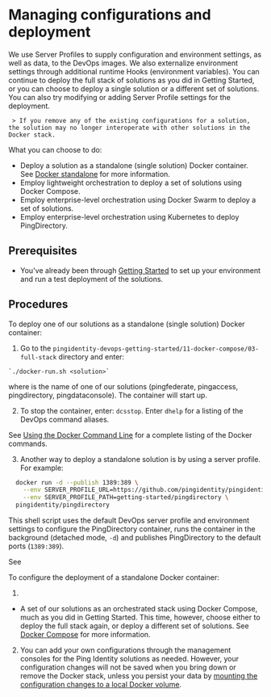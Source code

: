 # Managing configurations and deployment

We use Server Profiles to supply configuration and environment settings, as well as data, to the DevOps images. We also externalize environment settings through additional runtime Hooks (environment variables). You can continue to deploy the full stack of solutions as you did in Getting Started, or you can choose to deploy a single solution or a different set of solutions. You can also try modifying or adding Server Profile settings for the deployment. 

     > If you remove any of the existing configurations for a solution, the solution may no longer interoperate with other solutions in the Docker stack.

What you can choose to do:

   * Deploy a solution as a standalone (single solution) Docker container. See [Docker standalone](../tree/master/10-docker-standalone) for more information.
   * Employ lightweight orchestration to deploy a set of solutions using Docker Compose.
   * Employ enterprise-level orchestration using Docker Swarm to deploy a set of solutions.
   * Employ enterprise-level orchestration using Kubernetes to deploy PingDirectory.

## Prerequisites

  * You've already been through [Getting Started](docs/evaluate.md) to set up your environment and run a test deployment of the solutions.

## Procedures

To deploy one of our solutions as a standalone (single solution) Docker container:

  1. Go to the `pingidentity-devops-getting-started/11-docker-compose/03-full-stack` directory and enter:
  
    `./docker-run.sh <solution>`
    
   where <solution> is the name of one of our solutions (pingfederate, pingaccess, pingdirectory, pingdataconsole). The container will start up. 
  
  2. To stop the container, enter: `dcsstop`. Enter `dhelp` for a listing of the DevOps command aliases. 
  
  See [Using the Docker Command Line](https://docs.docker.com/engine/reference/commandline/cli/) for a complete listing of the Docker commands.
  
  3. Another way to deploy a standalone solution is by using a server profile. For example:
  
  ```bash
    docker run -d --publish 1389:389 \
      --env SERVER_PROFILE_URL=https://github.com/pingidentity/pingidentity-server-profiles.git \
      --env SERVER_PROFILE_PATH=getting-started/pingdirectory \
    pingidentity/pingdirectory
```

  This shell script uses the default DevOps server profile and environment settings to configure the PingDirectory container, runs the container in the background (detached mode, `-d`) and publishes PingDirectory to the default ports (`1389:389`).
  
  See 
  
To configure the deployment of a standalone Docker container:

  1. 

  
  * A set of our solutions as an orchestrated stack using Docker Compose, much as you did in Getting Started. This time, however, choose either to deploy the full stack again, or deploy a different set of solutions. See [Docker Compose](../tree/master/11-docker-compose) for more information.
  
  2. You can add your own configurations through the management consoles for the Ping Identity solutions as needed. However, your configuration changes will not be saved when you bring down or remove the Docker stack, unless you persist your data by [mounting the configuration changes to a local Docker volume](https://pingidentity-devops.gitbook.io/devops/examples/11-docker-compose#persisting-container-state-and-data).
  
     
